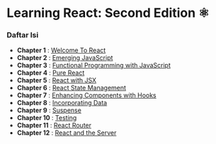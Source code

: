# Learning React: Second Edition ⚛️

### Daftar Isi

- **Chapter 1** : [Welcome To React](https://github.com/Nivth/Learning_React/tree/main/chapter-01)
- **Chapter 2** : [Emerging JavaScript](https://github.com/Nivth/Learning_React/tree/main/chapter-02)
- **Chapter 3** : [Functional Programming with JavaScript](https://github.com/Nivth/Learning_React/tree/main/chapter-03)
- **Chapter 4** : [Pure React](https://github.com/Nivth/Learning_React/tree/main/chapter-04)
- **Chapter 5** : [React with JSX](https://github.com/Nivth/Learning_React/tree/main/chapter-05)
- **Chapter 6** : [React State Management](https://github.com/Nivth/Learning_React/tree/main/chapter-06)
- **Chapter 7** : [Enhancing Components with Hooks](https://github.com/Nivth/Learning_React/tree/main/chapter-07)
- **Chapter 8** : [Incorporating Data](https://github.com/Nivth/Learning_React/tree/main/chapter-08)
- **Chapter 9** : [Suspense](https://github.com/Nivth/Learning_React/tree/main/chapter-09)
- **Chapter 10** : [Testing](https://github.com/Nivth/Learning_React/tree/main/chapter-10)
- **Chapter 11** : [React Router](https://github.com/Nivth/Learning_React/tree/main/chapter-11)
- **Chapter 12** : [React and the Server](https://github.com/Nivth/Learning_React/tree/main/chapter-12)
